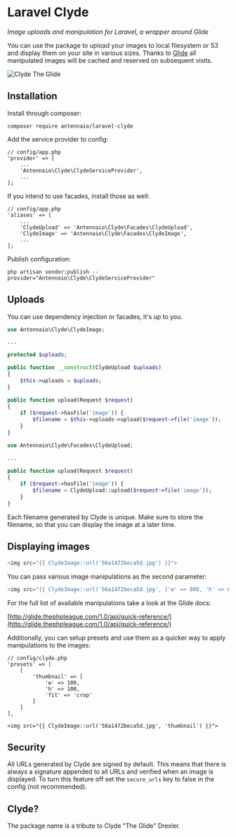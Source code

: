Laravel Clyde
=============

_Image uploads and manipulation for Laravel, a wrapper around Glide_

You can use the package to upload your images to local filesystem or S3 and display them on your site
in various sizes. Thanks to [Glide](http://glide.thephpleague.com/) all manipulated images will be cached
and reserved on subsequent visits.

![Clyde The Glide](https://s3-eu-west-1.amazonaws.com/laravel-clyde/Clyde-Drexler.png "Clyde The Glide")

## Installation

Install through composer:

```
composer require antennaio/laravel-clyde
```

Add the service provider to config:

```
// config/app.php
'provider' => [
    ...
    'Antennaio\Clyde\ClydeServiceProvider',
    ...
];
```

If you intend to use facades, install those as well:

```
// config/app.php
'aliases' => [
    ...
    'ClydeUpload' => 'Antennaio\Clyde\Facades\ClydeUpload',
    'ClydeImage' => 'Antennaio\Clyde\Facades\ClydeImage',
    ...
];
```

Publish configuration:

```
php artisan vendor:publish --provider="Antennaio\Clyde\ClydeServiceProvider"
```

## Uploads

You can use dependency injection or facades, it's up to you.

```php
use Antennaio\Clyde\ClydeImage;

...

protected $uploads;

public function __construct(ClydeUpload $uploads)
{
    $this->uploads = $uploads;
}

public function upload(Request $request)
{
    if ($request->hasFile('image')) {
        $filename = $this->uploads->upload($request->file('image'));
    }
}
```

```php
use Antennaio\Clyde\Facades\ClydeUpload;

...

public function upload(Request $request)
{
    if ($request->hasFile('image')) {
        $filename = ClydeUpload::upload($request->file('image'));
    }
}
```

Each filename generated by Clyde is unique. Make sure to store the filename, so that you can display
the image at a later time.

## Displaying images

```php
<img src="{{ ClydeImage::url('56a1472beca5d.jpg') }}">
```

You can pass various image manipulations as the second parameter:

```php
<img src="{{ ClydeImage::url('56a1472beca5d.jpg', ['w' => 800, 'h' => 600, 'fit' => 'crop']) }}">
```

For the full list of available manipulations take a look at the Glide docs:

[http://glide.thephpleague.com/1.0/api/quick-reference/](http://glide.thephpleague.com/1.0/api/quick-reference/)

Additionally, you can setup presets and use them as a quicker way to apply manipulations to the images:

```
// config/clyde.php
'presets' => [
    [
        'thumbnail' => [
            'w' => 100,
            'h' => 100,
            'fit' => 'crop'
        ]
    ]
],
```

```
<img src="{{ ClydeImage::url('56a1472beca5d.jpg', 'thumbnail') }}">
```

## Security

All URLs generated by Clyde are signed by default. This means that there is always a signature
appended to all URLs and verified when an image is displayed. To turn this feature off set the `secure_urls`
key to false in the config (not recommended).

## Clyde?

The package name is a tribute to Clyde "The Glide" Drexler.
